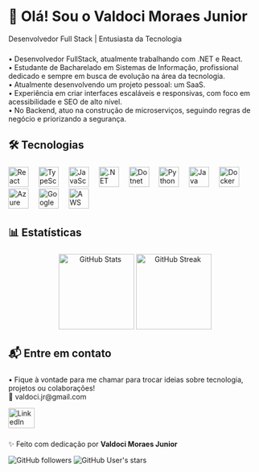 <h1 align="left">👋 Olá! Sou o Valdoci Moraes Junior</h1>
<p align="left">Desenvolvedor Full Stack | Entusiasta da Tecnologia</p>

###

<p align="left">
• Desenvolvedor FullStack, atualmente trabalhando com .NET e React.<br>
• Estudante de Bacharelado em Sistemas de Informação, profissional dedicado e sempre em busca de evolução na área da tecnologia.<br>
• Atualmente desenvolvendo um projeto pessoal: um SaaS.<br>
• Experiência em criar interfaces escaláveis e responsivas, com foco em acessibilidade e SEO de alto nível.<br>
• No Backend, atuo na construção de microserviços, seguindo regras de negócio e priorizando a segurança.
</p>

###

<h2 align="left">🛠️ Tecnologias</h2>

###

<div align="left">
  <img src="https://cdn.jsdelivr.net/gh/devicons/devicon/icons/react/react-original.svg" height="40" alt="React" />
  <img width="12" />
  <img src="https://cdn.jsdelivr.net/gh/devicons/devicon/icons/typescript/typescript-original.svg" height="40" alt="TypeScript" />
  <img width="12" />
  <img src="https://cdn.jsdelivr.net/gh/devicons/devicon/icons/javascript/javascript-original.svg" height="40" alt="JavaScript" />
  <img width="12" />
  <img src="https://cdn.jsdelivr.net/gh/devicons/devicon/icons/dot-net/dot-net-original.svg" height="40" alt=".NET" />
  <img width="12" />
  <img src="https://cdn.jsdelivr.net/gh/devicons/devicon/icons/dotnetcore/dotnetcore-original.svg" height="40" alt="Dotnet Core" />
  <img width="12" />
  <img src="https://cdn.jsdelivr.net/gh/devicons/devicon/icons/python/python-original.svg" height="40" alt="Python" />
  <img width="12" />
  <img src="https://cdn.jsdelivr.net/gh/devicons/devicon/icons/java/java-original.svg" height="40" alt="Java" />
  <img width="12" />
  <img src="https://cdn.jsdelivr.net/gh/devicons/devicon/icons/docker/docker-original.svg" height="40" alt="Docker" />
  <img width="12" />
  <img src="https://cdn.jsdelivr.net/gh/devicons/devicon/icons/azure/azure-original.svg" height="40" alt="Azure" />
  <img width="12" />
  <img src="https://cdn.jsdelivr.net/gh/devicons/devicon/icons/googlecloud/googlecloud-original.svg" height="40" alt="Google Cloud" />
  <img width="12" />
  <img src="https://cdn.jsdelivr.net/gh/devicons/devicon/icons/amazonwebservices/amazonwebservices-line-wordmark.svg" height="40" alt="AWS" />
</div>

###

<h2 align="left">📊 Estatísticas</h2>

###

<div align="center">
  <img src="https://github-readme-stats.vercel.app/api?username=valdocijunior&show_icons=true&theme=dracula&include_all_commits=true&count_private=true&hide_border=false" height="150" alt="GitHub Stats" />
  <img src="https://streak-stats.demolab.com?user=valdocijunior&theme=dracula&hide_border=false&border_radius=5" height="150" alt="GitHub Streak" />
</div>

###

<h2 align="left">📬 Entre em contato</h2>

###

<p align="left">
• Fique à vontade para me chamar para trocar ideias sobre tecnologia, projetos ou colaborações!<br>
📧 valdoci.jr@gmail.com
</p>

<div align="left">
  <a href="https://www.linkedin.com/in/valdocijunior/" target="_blank">
    <img src="https://raw.githubusercontent.com/maurodesouza/profile-readme-generator/master/src/assets/icons/social/linkedin/default.svg" width="52" height="40" alt="LinkedIn" />
  </a>
</div>

###

<p align="left">
✨ Feito com dedicação por <strong>Valdoci Moraes Junior</strong>
</p>

![GitHub followers](https://img.shields.io/github/followers/valdocijunior?label=Seguidores&style=social)
![GitHub User's stars](https://img.shields.io/github/stars/valdocijunior?affiliations=OWNER%2CCOLLABORATOR&style=social)
